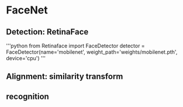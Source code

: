 # FaceNet

## Detection: RetinaFace
'''python
from Retinaface import FaceDetector
detector = FaceDetector(name='mobilenet', weight_path='weights/mobilenet.pth', device='cpu')
'''
## Alignment: similarity transform


## recognition
